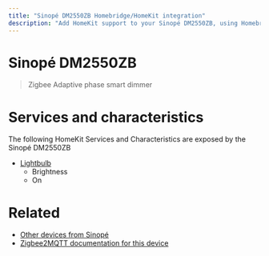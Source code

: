 ```yaml
---
title: "Sinopé DM2550ZB Homebridge/HomeKit integration"
description: "Add HomeKit support to your Sinopé DM2550ZB, using Homebridge, Zigbee2MQTT and homebridge-z2m."
---
```

<!---
This file has been GENERATED using src/docgen/docgen.ts
DO NOT EDIT THIS FILE MANUALLY!
-->
# Sinopé DM2550ZB
> Zigbee Adaptive phase smart dimmer


# Services and characteristics
The following HomeKit Services and Characteristics are exposed by
the Sinopé DM2550ZB

* [Lightbulb](../../light.md)
  * Brightness
  * On


# Related
* [Other devices from Sinopé](../index.md#sinope)
* [Zigbee2MQTT documentation for this device](https://www.zigbee2mqtt.io/devices/DM2550ZB.html)